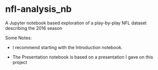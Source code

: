 # nfl-analysis_nb
A Jupyter notebook based exploration of a play-by-play NFL dataset describing the 2016 season

Some Notes:

- I recommend starting with the Introduction notebook.

- The Presentation notebook is based on a presentation I gave on this project
